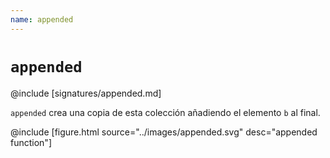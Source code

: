 ```yaml
---
name: appended
---
```


# `appended`

@include [signatures/appended.md]

`appended` crea una copia de esta colección añadiendo el elemento `b` al final.

@include [figure.html source="../images/appended.svg" desc="appended function"]
